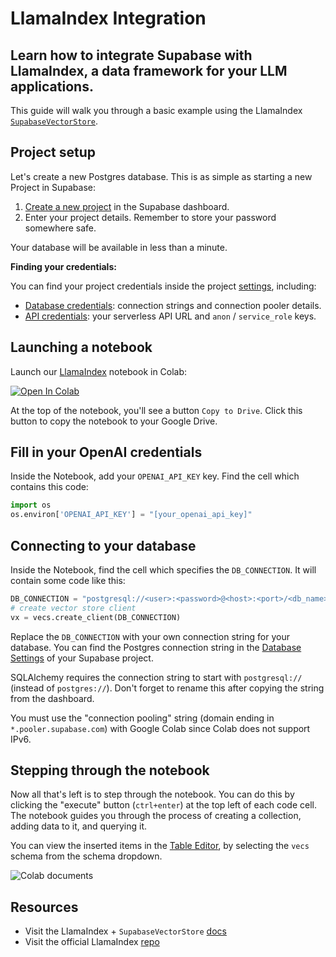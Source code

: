 # LlamaIndex Integration

## Learn how to integrate Supabase with LlamaIndex, a data framework for your LLM applications.

This guide will walk you through a basic example using the LlamaIndex [`SupabaseVectorStore`](https://github.com/supabase/supabase/blob/master/examples/ai/llamaindex/llamaindex.ipynb).

## Project setup

Let's create a new Postgres database. This is as simple as starting a new Project in Supabase:

1. [Create a new project](https://database.new/) in the Supabase dashboard.
2. Enter your project details. Remember to store your password somewhere safe.

Your database will be available in less than a minute.

**Finding your credentials:**

You can find your project credentials inside the project [settings](https://supabase.com/dashboard/project/_/settings/), including:

- [Database credentials](https://supabase.com/dashboard/project/_/settings/database): connection strings and connection pooler details.
- [API credentials](https://supabase.com/dashboard/project/_/settings/database): your serverless API URL and `anon` / `service_role` keys.

## Launching a notebook

Launch our [LlamaIndex](https://github.com/supabase/supabase/blob/master/examples/ai/llamaindex/llamaindex.ipynb) notebook in Colab:

[![Open In Colab](https://supabase.com/docs/img/ai/colab-badge.svg)](https://colab.research.google.com/github/supabase/supabase/blob/master/examples/ai/llamaindex/llamaindex.ipynb)

At the top of the notebook, you'll see a button `Copy to Drive`. Click this button to copy the notebook to your Google Drive.

## Fill in your OpenAI credentials

Inside the Notebook, add your `OPENAI_API_KEY` key. Find the cell which contains this code:

```python
import os
os.environ['OPENAI_API_KEY'] = "[your_openai_api_key]"
```

## Connecting to your database

Inside the Notebook, find the cell which specifies the `DB_CONNECTION`. It will contain some code like this:

```python
DB_CONNECTION = "postgresql://<user>:<password>@<host>:<port>/<db_name>"
# create vector store client
vx = vecs.create_client(DB_CONNECTION)
```

Replace the `DB_CONNECTION` with your own connection string for your database. You can find the Postgres connection string in the [Database Settings](https://supabase.com/dashboard/project/_/settings/database) of your Supabase project.

SQLAlchemy requires the connection string to start with `postgresql://` (instead of `postgres://`). Don't forget to rename this after copying the string from the dashboard.

You must use the "connection pooling" string (domain ending in `*.pooler.supabase.com`) with Google Colab since Colab does not support IPv6.

## Stepping through the notebook

Now all that's left is to step through the notebook. You can do this by clicking the "execute" button (`ctrl+enter`) at the top left of each code cell. The notebook guides you through the process of creating a collection, adding data to it, and querying it.

You can view the inserted items in the [Table Editor](https://supabase.com/dashboard/project/_/editor/), by selecting the `vecs` schema from the schema dropdown.

![Colab documents](https://supabase.com/docs/img/ai/google-colab/colab-documents.png)

## Resources

- Visit the LlamaIndex + `SupabaseVectorStore` [docs](https://gpt-index.readthedocs.io/en/latest/examples/vector_stores/SupabaseVectorIndexDemo.html)
- Visit the official LlamaIndex [repo](https://github.com/jerryjliu/llama_index/)

